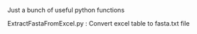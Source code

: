 Just a bunch of useful python functions

ExtractFastaFromExcel.py : Convert excel table to fasta.txt file
